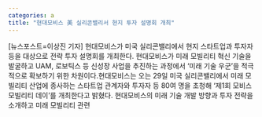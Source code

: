 ```yaml
---
categories: a
title: "현대모비스 美 실리콘밸리서 현지 투자 설명회 개최"
---
```

[뉴스포스트=이상진 기자] 현대모비스가 미국 실리콘밸리에서 현지 스타트업과 투자자 등을 대상으로 전략 투자 설명회를 개최한다. 현대모비스가 미래 모빌리티 혁신 기술을 발굴하고 UAM, 로보틱스 등 신성장 사업을 추진하는 과정에서 ‘미래 기술 우군’을 적극적으로 확보하기 위한 차원이다.현대모비스는 오는 29일 미국 실리콘밸리에서 미래 모빌리티 산업에 종사하는 스타트업 관계자와 투자자 등 80여 명을 초청해 ‘제1회 모비스 모빌리티 데이’를 개최한다고 밝혔다. 현대모비스의 미래 기술 개발 방향과 투자 전략을 소개하고 미래 모빌리티 관련